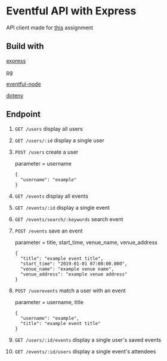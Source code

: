 # Eventful API with Express

API client made for [this](https://github.com/Techtonica/curriculum/blob/master/projects/eventonica-project.md) assignment

## Build with 

[express](https://expressjs.com/)

[pg](https://node-postgres.com/)

[eventful-node](http://api.eventful.com/)

[dotenv](https://github.com/motdotla/dotenv)

## Endpoint

1. `GET /users` display all users

2. `GET /users/:id` display a single user

3. `POST /users` create a user

   parameter = username

       {
         "username": "example"
       }

4. `GET /events` display all events

5. `GET /events/:id` display a single event

6. `GET /events/search/:keywords` search event

7. `POST /events` save an event

   parameter = title, start_time, venue_name, venue_address

       {
         "title": "example event title",
         "start_time": "2019-01-01 07:00:00.000",
         "venue_name": "example venue name",
         "venue_address": "example venue address"
       }

8. `POST /userevents` match a user with an event

   parameter = username, title

       {
         "username": "example",
         "title": "example event title"
       }

9. `GET /users/:id/events` display a single user's saved events

10. `GET /events/:id/users` display a single event's attendees
